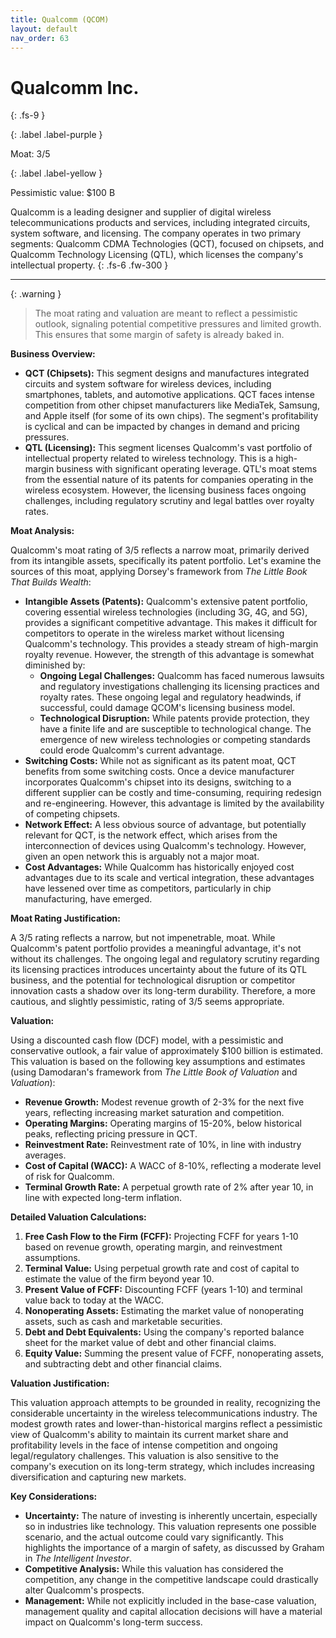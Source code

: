```yaml
---
title: Qualcomm (QCOM)
layout: default
nav_order: 63
---
```


# Qualcomm Inc.
{: .fs-9 }

{: .label .label-purple }

Moat: 3/5

{: .label .label-yellow }

Pessimistic value: $100 B

Qualcomm is a leading designer and supplier of digital wireless telecommunications products and services, including integrated circuits, system software, and licensing.  The company operates in two primary segments: Qualcomm CDMA Technologies (QCT), focused on chipsets, and Qualcomm Technology Licensing (QTL), which licenses the company's intellectual property.
{: .fs-6 .fw-300 }

---

{: .warning } 
>The moat rating and valuation are meant to reflect a pessimistic outlook, signaling potential competitive pressures and limited growth. This ensures that some margin of safety is already baked in.

**Business Overview:**

* **QCT (Chipsets):** This segment designs and manufactures integrated circuits and system software for wireless devices, including smartphones, tablets, and automotive applications. QCT faces intense competition from other chipset manufacturers like MediaTek, Samsung, and Apple itself (for some of its own chips).  The segment's profitability is cyclical and can be impacted by changes in demand and pricing pressures.
* **QTL (Licensing):** This segment licenses Qualcomm's vast portfolio of intellectual property related to wireless technology.  This is a high-margin business with significant operating leverage.  QTL's moat stems from the essential nature of its patents for companies operating in the wireless ecosystem. However,  the licensing business faces ongoing challenges, including regulatory scrutiny and legal battles over royalty rates.

**Moat Analysis:**

Qualcomm's moat rating of 3/5 reflects a narrow moat, primarily derived from its intangible assets, specifically its patent portfolio. Let's examine the sources of this moat, applying Dorsey's framework from *The Little Book That Builds Wealth*:

* **Intangible Assets (Patents):**  Qualcomm's extensive patent portfolio, covering essential wireless technologies (including 3G, 4G, and 5G), provides a significant competitive advantage.  This makes it difficult for competitors to operate in the wireless market without licensing Qualcomm's technology.  This provides a steady stream of high-margin royalty revenue. However,  the strength of this advantage is somewhat diminished by:
    * **Ongoing Legal Challenges:** Qualcomm has faced numerous lawsuits and regulatory investigations challenging its licensing practices and royalty rates. These ongoing legal and regulatory headwinds, if successful, could damage QCOM's licensing business model. 
    * **Technological Disruption:** While patents provide protection, they have a finite life and are susceptible to technological change.  The emergence of new wireless technologies or competing standards could erode Qualcomm's current advantage.
* **Switching Costs:** While not as significant as its patent moat, QCT benefits from some switching costs. Once a device manufacturer incorporates Qualcomm's chipset into its designs, switching to a different supplier can be costly and time-consuming, requiring redesign and re-engineering.  However, this advantage is limited by the availability of competing chipsets.
* **Network Effect:**  A less obvious source of advantage, but potentially relevant for QCT, is the network effect, which arises from the interconnection of devices using Qualcomm's technology. However, given an open network this is arguably not a major moat.
* **Cost Advantages:** While Qualcomm has historically enjoyed cost advantages due to its scale and vertical integration, these advantages have lessened over time as competitors, particularly in chip manufacturing, have emerged. 

**Moat Rating Justification:**

A 3/5 rating reflects a narrow, but not impenetrable, moat. While Qualcomm's patent portfolio provides a meaningful advantage, it's not without its challenges.  The ongoing legal and regulatory scrutiny regarding its licensing practices introduces uncertainty about the future of its QTL business, and the potential for technological disruption or competitor innovation casts a shadow over its long-term durability. Therefore, a more cautious, and slightly pessimistic, rating of 3/5 seems appropriate.


**Valuation:**

Using a discounted cash flow (DCF) model, with a pessimistic and conservative outlook, a fair value of approximately $100 billion is estimated.  This valuation is based on the following key assumptions and estimates (using Damodaran's framework from *The Little Book of Valuation* and *Valuation*):

* **Revenue Growth:** Modest revenue growth of 2-3% for the next five years, reflecting increasing market saturation and competition. 
* **Operating Margins:** Operating margins of 15-20%, below historical peaks, reflecting pricing pressure in QCT. 
* **Reinvestment Rate:** Reinvestment rate of 10%, in line with industry averages.
* **Cost of Capital (WACC):**  A WACC of 8-10%, reflecting a moderate level of risk for Qualcomm.
* **Terminal Growth Rate:**  A perpetual growth rate of 2% after year 10, in line with expected long-term inflation.

**Detailed Valuation Calculations:**

1. **Free Cash Flow to the Firm (FCFF):** Projecting FCFF for years 1-10 based on revenue growth, operating margin, and reinvestment assumptions.
2. **Terminal Value:** Using perpetual growth rate and cost of capital to estimate the value of the firm beyond year 10.
3. **Present Value of FCFF:** Discounting FCFF (years 1-10) and terminal value back to today at the WACC.
4. **Nonoperating Assets:** Estimating the market value of nonoperating assets, such as cash and marketable securities.
5. **Debt and Debt Equivalents:** Using the company's reported balance sheet for the market value of debt and other financial claims.
6. **Equity Value:** Summing the present value of FCFF, nonoperating assets, and subtracting debt and other financial claims.


**Valuation Justification:**

This valuation approach attempts to be grounded in reality, recognizing the considerable uncertainty in the wireless telecommunications industry.  The modest growth rates and lower-than-historical margins reflect a pessimistic view of Qualcomm's ability to maintain its current market share and profitability levels in the face of intense competition and ongoing legal/regulatory challenges.  This valuation is also sensitive to the company's execution on its long-term strategy, which includes increasing diversification and capturing new markets.

**Key Considerations:**

* **Uncertainty:** The nature of investing is inherently uncertain, especially so in industries like technology.  This valuation represents one possible scenario, and the actual outcome could vary significantly. This highlights the importance of a margin of safety, as discussed by Graham in *The Intelligent Investor*.
* **Competitive Analysis:** While this valuation has considered the competition, any change in the competitive landscape could drastically alter Qualcomm's prospects.  
* **Management:** While not explicitly included in the base-case valuation, management quality and capital allocation decisions will have a material impact on Qualcomm's long-term success. 